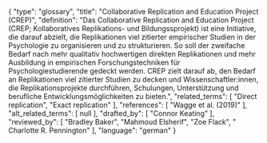 {
    "type": "glossary",
    "title": "Collaborative Replication and Education Project (CREP)",
    "definition": "Das Collaborative Replication and Education Project (CREP; Kollaboratives Replikations- und Bildungssprojekt) ist eine Initiative, die darauf abzielt, die Replikationen viel zitierter empirischer Studien in der Psychologie zu organisieren und zu strukturieren. So soll der zweifache Bedarf nach mehr qualitativ hochwertigen direkten Replikationen und mehr Ausbildung in empirischen Forschungstechniken für Psychologiestudierende gedeckt werden. CREP zielt darauf ab, den Bedarf an Replikationen viel zitierter Studien zu decken und Wissenschaftler:innen, die Replikationsprojekte durchführen, Schulungen, Unterstützung und berufliche Entwicklungsmöglichkeiten zu bieten.",
    "related_terms": [
        "Direct replication",
        "Exact replication"
    ],
    "references": [
        "Wagge et al. (2019)"
    ],
    "alt_related_terms": [
        null
    ],
    "drafted_by": [
        "Connor Keating"
    ],
    "reviewed_by": [
        "Bradley Baker",
        "Mahmoud Elsherif",
        "Zoe Flack",
        " Charlotte R. Pennington"
    ],
    "language": "german"
}
